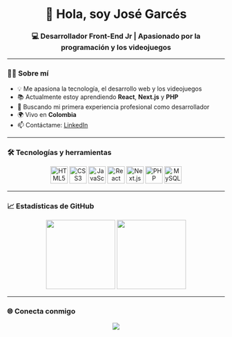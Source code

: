 <h1 align="center">👋 Hola, soy José Garcés</h1>
<h3 align="center">💻 Desarrollador Front-End Jr | Apasionado por la programación y los videojuegos</h3>

---

### 👨‍💻 Sobre mí

- 💡 Me apasiona la tecnología, el desarrollo web y los videojuegos
- 📚 Actualmente estoy aprendiendo **React**, **Next.js** y **PHP**
- 🚀 Buscando mi primera experiencia profesional como desarrollador
- 🌍 Vivo en **Colombia**
- 📫 Contáctame: [LinkedIn](www.linkedin.com/in/josegarcesc) 

---

### 🛠️ Tecnologías y herramientas

<p align="center">
  <img src="https://cdn.jsdelivr.net/gh/devicons/devicon/icons/html5/html5-original.svg" height="40" alt="HTML5" />
  <img src="https://cdn.jsdelivr.net/gh/devicons/devicon/icons/css3/css3-original.svg" height="40" alt="CSS3" />
  <img src="https://cdn.jsdelivr.net/gh/devicons/devicon/icons/javascript/javascript-original.svg" height="40" alt="JavaScript" />
  <img src="https://cdn.jsdelivr.net/gh/devicons/devicon/icons/react/react-original.svg" height="40" alt="React" />
  <img src="https://cdn.jsdelivr.net/gh/devicons/devicon/icons/nextjs/nextjs-original.svg" height="40" alt="Next.js" />
  <img src="https://cdn.jsdelivr.net/gh/devicons/devicon/icons/php/php-original.svg" height="40" alt="PHP" />
  <img src="https://cdn.jsdelivr.net/gh/devicons/devicon/icons/mysql/mysql-original.svg" height="40" alt="MySQL" />
</p>

---

### 📈 Estadísticas de GitHub

<p align="center">
  <img src="https://github-readme-stats.vercel.app/api?username=JG2303&show_icons=true&theme=tokyonight&count_private=true&hide=issues" height="160"/>
  <img src="https://github-readme-stats.vercel.app/api/top-langs/?username=JG2303&layout=compact&theme=tokyonight" height="160"/>
</p>

---

### 🌐 Conecta conmigo

<p align="center">
  <a href="https://www.linkedin.com/" target="_blank">
    <img src="https://img.shields.io/badge/LinkedIn-0A66C2?style=for-the-badge&logo=linkedin&logoColor=white" />
  </a>
</p>

